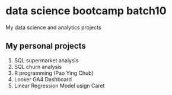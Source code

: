 # data science bootcamp batch10
My data science and analytics projects

## My personal projects
1. SQL supermarket analysis
2. SQL churn analysis
3. R programming (Pao Ying Chub)
4. Looker GA4 Dashboard
5. Linear Regression Model usign Caret

